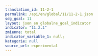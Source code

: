 ```yaml
---
translation_id: 11-2-1
permalink: /api/en/global/11/11-2-1.json
sdg_goal: 11
layout: json_en_globalne_goal_indicator
indicator: "11.2.1"
zmienne: total
indicator_variable_1: null;
kategorie: null
source_url: experimental
---
```

